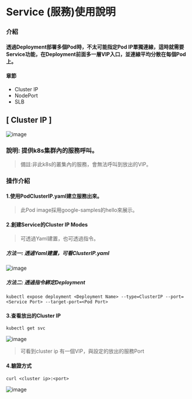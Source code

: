 # Service (服務)使用說明
### 介紹
#### 透過Deployment部署多個Pod時，不太可能指定Pod IP單獨連線，這時就需要Service功能，在Deployment前面多一層VIP入口，並連線平均分散在每個Pod上。
#### 章節
* Cluster IP
* NodePort
* SLB
## [ Cluster IP ]
![image](https://user-images.githubusercontent.com/39659664/223951242-60974232-ae7b-4b7b-9d4d-3029759f42d8.png)
### 說明: 提供k8s集群內的服務呼叫。
> 備註:非此k8s的叢集內的服務，會無法呼叫到放出的VIP。
### 操作介紹
#### 1.使用PodClusterIP.yaml建立服務出來。
> 此Pod image採用google-samples的hello來展示。
#### 2.創建Service的Cluster IP Modes
> 可透過Yaml建置，也可透過指令。
##### 方法一: 透過Yaml建置，可看ClusterIP.yaml
![image](https://user-images.githubusercontent.com/39659664/223954782-57fa0c41-d5b5-4583-bbb8-4d6bb7c626ad.png)
##### 方法二: 透過指令綁定Deployment
    kubectl expose deployment <Deployment Name> --type=ClusterIP --port=<Service Port> --target-port=<Pod Port>
#### 3.查看放出的Cluster IP
    kubectl get svc
![image](https://user-images.githubusercontent.com/39659664/223956134-caff6f0b-6fb6-4ccf-bee1-8906539ca1fd.png)
> 可看到cluster ip 有一個VIP，與設定的放出的服務Port
#### 4.驗證方式
    curl <cluster ip>:<port>
![image](https://user-images.githubusercontent.com/39659664/223956662-7cf82714-e868-42fa-83ce-a869ac199e4f.png)
